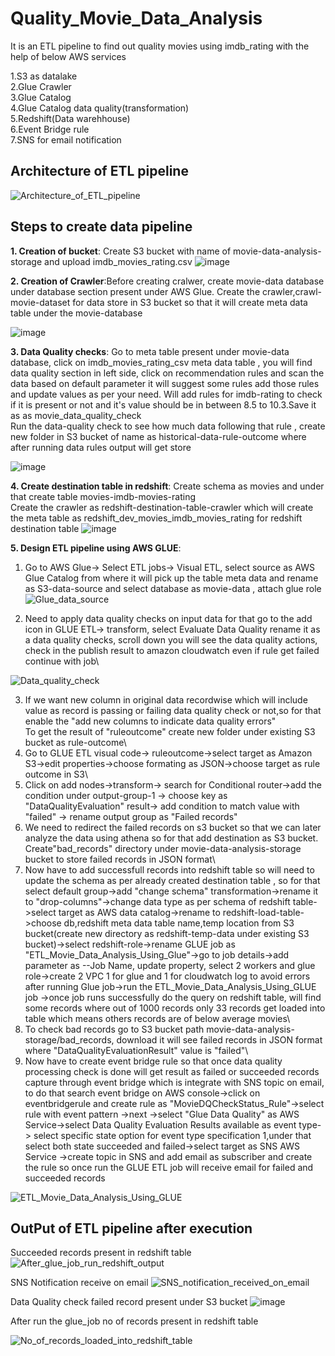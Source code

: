 
# Quality_Movie_Data_Analysis

It is an ETL pipeline to find out quality movies using imdb_rating with the help of below AWS services

1.S3 as datalake\
2.Glue Crawler\
3.Glue Catalog\
4.Glue Catalog data quality(transformation)\
5.Redshift(Data warehhouse)\
6.Event Bridge rule\
7.SNS for email notification


## Architecture of ETL pipeline

![Architecture_of_ETL_pipeline](https://github.com/pritishete/Quality_Movie_Data_Analysis/assets/57429486/1aead0fe-9ec3-416c-b611-5918994e2c7d)



## Steps to create data pipeline

**1. Creation of bucket**: Create S3 bucket with name of movie-data-analysis-storage  and upload imdb_movies_rating.csv
![image](https://github.com/pritishete/Quality_Movie_Data_Analysis/assets/57429486/00f54767-4119-45b4-8ee0-2e8301d709d1)


**2. Creation of Crawler**:Before creating cralwer, create movie-data database under database section present under AWS Glue. Create the crawler,crawl-movie-dataset for data store in S3 bucket so that it will create meta data table under the movie-database

![image](https://github.com/pritishete/Quality_Movie_Data_Analysis/assets/57429486/dc94aadb-d9da-4530-8a21-63e52645e574)


**3. Data Quality checks**: Go to meta table present under movie-data database, click on imdb_movies_rating_csv meta data table , you will find data quality section in left side, click on recommendation rules and scan the data based on default parameter it will suggest some rules add those rules and update values as per your need. Will add rules  for imdb-rating to check if it is present or not and it's value should be in between 8.5 to 10.3.Save it as as movie_data_quality_check\
Run the data-quality check to see how much data following that rule , create new folder in S3 bucket of name as historical-data-rule-outcome where after running data rules output will get store

![image](https://github.com/pritishete/Quality_Movie_Data_Analysis/assets/57429486/6453fbfd-5daa-41b8-8a61-664f003c322c)


**4. Create destination table in redshift**: Create schema as movies and under that create table movies-imdb-movies-rating\
Create the crawler as redshift-destination-table-crawler which will create the meta table as redshift_dev_movies_imdb_movies_rating for redshift destination table
![image](https://github.com/pritishete/Quality_Movie_Data_Analysis/assets/57429486/2b57b5fc-8cc1-4036-a975-104b6ad73b0c)


**5. Design ETL pipeline using AWS GLUE**:
1. Go to AWS Glue-> Select ETL jobs-> Visual ETL, select source as AWS Glue Catalog from where it will pick up the table meta data and rename as S3-data-source and select database as movie-data , attach glue role\
   ![Glue_data_source](https://github.com/pritishete/Quality_Movie_Data_Analysis/assets/57429486/e9389773-7180-4ed4-922c-0b27d7a572d5)

2. Need to apply data quality checks on input data for that go to the add icon  in GLUE ETL-> transform, 
select Evaluate Data Quality rename it as a data quality checks, scroll down you will see the data quality actions, check in the publish result to amazon cloudwatch even if rule get failed continue with job\

![Data_quality_check](https://github.com/pritishete/Quality_Movie_Data_Analysis/assets/57429486/c4cb39a8-fc2d-4eb8-8676-58f7c449dfff)

3. If we want new column in original data recordwise which will include  value as record is passing or failing data quality check or not,so for that enable the "add new columns to indicate data quality errors"\
To get the result of "ruleoutcome" create new folder under existing S3 bucket as rule-outcome\
4. Go to GLUE ETL visual code-> ruleoutcome->select target as Amazon S3->edit properties->choose formating  as JSON->choose target as rule outcome in S3\
5. Click on add nodes->transform-> search for Conditional router->add the condition under output-group-1 -> choose key as "DataQualityEvaluation" result-> add condition to match value with "failed" -> rename output group as "Failed records"
6. We need to redirect the failed records on s3 bucket
so that we can later analyze the data using athena so for that add destination as S3 bucket.\
Create"bad_records" directory under  movie-data-analysis-storage bucket to store failed records in JSON format\
7. Now have to add successfull records into redshift table so will need to update the schema as per already created destination table , so for that select default group->add "change schema" transformation->rename it to "drop-columns"->change data type as per schema of redshift table->select target as AWS data catalog->rename to redshift-load-table->choose db,redshift meta data table name,temp location from S3 bucket(create new directory as redshift-temp-data under existing S3 bucket)->select redshift-role->rename GLUE job as "ETL_Movie_Data_Analysis_Using_Glue"->go to 
job details->add parameter as --Job Name, update property, select 2 workers and glue role->create 2 VPC 1 for glue and 1 for cloudwatch log to avoid errors after running Glue job->run the ETL_Movie_Data_Analysis_Using_GLUE job ->once job runs successfully do the query on redshift table, will find some records where out of 1000 records only 33 records get loaded into table which means others records are of below average movies\
8. To check bad records go to S3 bucket path movie-data-analysis-storage/bad_records, download it will see failed records in JSON format where "DataQualityEvaluationResult" value is "failed"\
9. Now have to create event bridge rule so that once data quality processing check is done will get result as failed or succeeded records  capture through event bridge which is integrate with SNS topic on email, to do that search event bridge on AWS console->click on eventbridgerule and create rule as "MovieDQCheckStatus_Rule"->select rule with event pattern ->next ->select "Glue Data Quality" as AWS Service->select Data Quality Evaluation Results available as event type-> select specific state option for event type specification 1,under that select both state succeeded and failed->select 
target as SNS AWS Service ->create topic in SNS and add email as subscriber and create the rule so once run the GLUE ETL job will receive email for failed and succeeded records

![ETL_Movie_Data_Analysis_Using_GLUE](https://github.com/pritishete/Quality_Movie_Data_Analysis/assets/57429486/878079cc-4ecd-4237-a805-774480003f16)



## OutPut of ETL pipeline after execution



Succeeded records present in redshift table 
![After_glue_job_run_redshift_output](https://github.com/pritishete/Quality_Movie_Data_Analysis/assets/57429486/75179559-fc4e-43b9-901b-d791d448b9af)

SNS Notification receive on email
![SNS_notification_received_on_email](https://github.com/pritishete/Quality_Movie_Data_Analysis/assets/57429486/bee4f1e6-2830-4aa8-aa68-16db53b2df45)

Data Quality check failed record present under S3 bucket
![image](https://github.com/pritishete/Quality_Movie_Data_Analysis/assets/57429486/043d4e04-b011-4231-bf8f-6afcf431fb22)

After run the glue_job no of records present in redshift table

![No_of_records_loaded_into_redshift_table](https://github.com/pritishete/Quality_Movie_Data_Analysis/assets/57429486/ab220108-3363-4ed1-8592-0f3e787e48b6)



































































    








